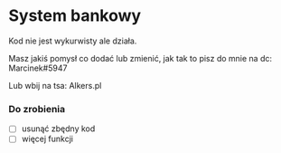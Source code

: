 # System bankowy

Kod nie jest wykurwisty ale działa.

Masz jakiś pomysł co dodać lub zmienić, jak tak to pisz do mnie na dc: Marcinek#5947

Lub wbij na tsa: Alkers.pl

### Do zrobienia
- [ ] usunąć zbędny kod
- [ ] więcej funkcji
